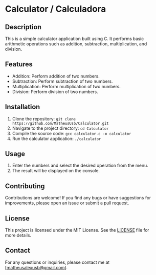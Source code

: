 # Calculator / Calculadora

## Description
This is a simple calculator application built using C. It performs basic arithmetic operations such as addition, subtraction, multiplication, and division.

## Features
- Addition: Perform addition of two numbers.
- Subtraction: Perform subtraction of two numbers.
- Multiplication: Perform multiplication of two numbers.
- Division: Perform division of two numbers.

## Installation
1. Clone the repository: `git clone https://github.com/MatheusUsb/Calculator.git`
2. Navigate to the project directory: `cd Calculator`
3. Compile the source code: `gcc calculator.c -o calculator`
4. Run the calculator application: `./calculator`

## Usage
1. Enter the numbers and select the desired operation from the menu.
2. The result will be displayed on the console.

## Contributing
Contributions are welcome! If you find any bugs or have suggestions for improvements, please open an issue or submit a pull request.

## License
This project is licensed under the MIT License. See the [LICENSE](LICENSE) file for more details.

## Contact
For any questions or inquiries, please contact me at [matheusalexusb@gmail.com].

